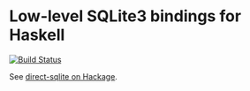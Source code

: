 Low-level SQLite3 bindings for Haskell
======================================

[![Build Status](https://travis-ci.org/IreneKnapp/direct-sqlite.png?branch=master)](https://travis-ci.org/IreneKnapp/direct-sqlite)

See [direct-sqlite on Hackage](https://hackage.haskell.org/package/direct-sqlite).
